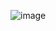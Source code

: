 ![image](https://github.com/kevinl129/ValidadorInscripcionCorrelativas/assets/58643164/5ceb6f91-606e-4a52-97c7-7f95869bbf00)
